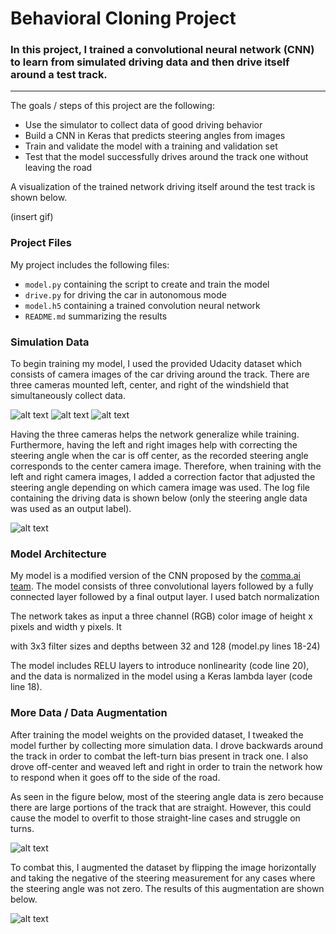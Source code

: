 # **Behavioral Cloning Project** 


### In this project, I trained a convolutional neural network (CNN) to learn from simulated driving data and then drive itself around a test track.

---

The goals / steps of this project are the following:
* Use the simulator to collect data of good driving behavior
* Build a CNN in Keras that predicts steering angles from images
* Train and validate the model with a training and validation set
* Test that the model successfully drives around the track one without leaving the road

A visualization of the trained network driving itself around the test track is shown below.

(insert gif)

[//]: # (Image References)

[image0a]: https://images.unsplash.com/photo-1523676060187-f55189a71f5e?ixlib=rb-1.2.1&ixid=eyJhcHBfaWQiOjEyMDd9&w=1000&q=80 "drive log"
[image0b]: https://images.unsplash.com/photo-1523676060187-f55189a71f5e?ixlib=rb-1.2.1&ixid=eyJhcHBfaWQiOjEyMDd9&w=1000&q=80 "drive log"
[image0c]: https://images.unsplash.com/photo-1523676060187-f55189a71f5e?ixlib=rb-1.2.1&ixid=eyJhcHBfaWQiOjEyMDd9&w=1000&q=80 "drive log"
[image1]: ./imgs/driver_log.jpg "drive log"
[image2]: ./imgs/pre-augment.jpg "pre augmentation"
[image3]: ./imgs/post-augment.jpg "post augmentation"
[image4]: ./examples/placeholder_small.png "Recovery Image"
[image5]: ./examples/placeholder_small.png "Recovery Image"
[image6]: ./examples/placeholder_small.png "Normal Image"
[image7]: ./examples/placeholder_small.png "Flipped Image"

### Project Files
My project includes the following files:
* `model.py` containing the script to create and train the model
* `drive.py` for driving the car in autonomous mode
* `model.h5` containing a trained convolution neural network 
* `README.md` summarizing the results 

### Simulation Data
To begin training my model, I used the provided Udacity dataset which consists of camera images of the car driving around the track. There are three cameras mounted left, center, and right of the windshield that simultaneously collect data. 

![alt text][image0a] ![alt text][image0b] ![alt text][image0c]

Having the three cameras helps the network generalize while training. Furthermore, having the left and right images help with correcting the steering angle when the car is off center, as the recorded steering angle corresponds to the center camera image. Therefore, when training with the left and right camera images, I added a correction factor that adjusted the steering angle depending on which camera image was used. The log file containing the driving data is shown below (only the steering angle data was used as an output label).

![alt text][image1]

### Model Architecture
My model is a modified version of the CNN proposed by the [comma.ai team](https://github.com/commaai/research/blob/master/train_steering_model.py). The model consists of three convolutional layers followed by a fully connected layer followed by a final output layer. I used batch normalization

The network takes as input a three channel (RGB) color image of height x pixels and width y pixels. It 

with 3x3 filter sizes and depths between 32 and 128 (model.py lines 18-24) 

The model includes RELU layers to introduce nonlinearity (code line 20), and the data is normalized in the model using a Keras lambda layer (code line 18). 

### More Data / Data Augmentation
After training the model weights on the provided dataset, I tweaked the model further by collecting more simulation data. I drove backwards around the track in order to combat the left-turn bias present in track one. I also drove off-center and weaved left and right in order to train the network how to respond when it goes off to the side of the road.

As seen in the figure below, most of the steering angle data is zero because there are large portions of the track that are straight. However, this could cause the model to overfit to those straight-line cases and struggle on turns.

![alt text][image2]

To combat this, I augmented the dataset by flipping the image horizontally and taking the negative of the steering measurement for any cases where the steering angle was not zero. The results of this augmentation are shown below.

![alt text][image3]
